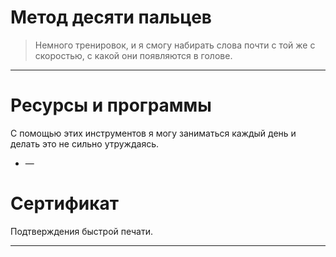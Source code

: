 # Метод десяти пальцев

> Немного тренировок, и я смогу набирать слова почти с той же с скоростью, с какой они появляются в голове.

---

# Ресурсы и программы

С помощью этих инструментов я могу заниматься каждый день и делать это не сильно утруждаясь.

- []() — 

# Сертификат

Подтверждения быстрой печати.

---